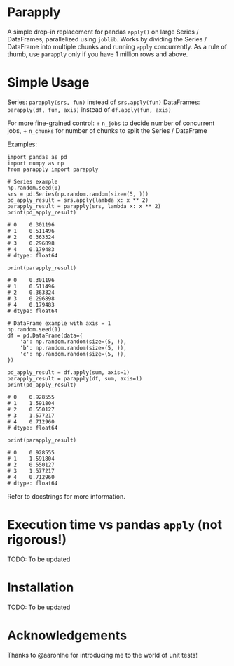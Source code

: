# Parapply

A simple drop-in replacement for pandas `apply()` on large Series / DataFrames, parallelized using `joblib`. Works by dividing the Series / DataFrame into multiple chunks and running `apply` concurrently. As a rule of thumb, use `parapply` only if you have 1 million rows and above.

# Simple Usage

Series: `parapply(srs, fun)` instead of `srs.apply(fun)`
DataFrames: `parapply(df, fun, axis)` instead of `df.apply(fun, axis)`

For more fine-grained control:
    + `n_jobs` to decide number of concurrent jobs, 
    + `n_chunks` for number of chunks to split the Series / DataFrame

Examples:

```
import pandas as pd
import numpy as np
from parapply import parapply

# Series example
np.random.seed(0)
srs = pd.Series(np.random.random(size=(5, )))
pd_apply_result = srs.apply(lambda x: x ** 2)
parapply_result = parapply(srs, lambda x: x ** 2)
print(pd_apply_result)

# 0    0.301196
# 1    0.511496
# 2    0.363324
# 3    0.296898
# 4    0.179483
# dtype: float64

print(parapply_result)

# 0    0.301196
# 1    0.511496
# 2    0.363324
# 3    0.296898
# 4    0.179483
# dtype: float64

# DataFrame example with axis = 1
np.random.seed(1)
df = pd.DataFrame(data={
    'a': np.random.random(size=(5, )),
    'b': np.random.random(size=(5, )),
    'c': np.random.random(size=(5, )),
})

pd_apply_result = df.apply(sum, axis=1)
parapply_result = parapply(df, sum, axis=1)
print(pd_apply_result)

# 0    0.928555
# 1    1.591804
# 2    0.550127
# 3    1.577217
# 4    0.712960
# dtype: float64

print(parapply_result)

# 0    0.928555
# 1    1.591804
# 2    0.550127
# 3    1.577217
# 4    0.712960
# dtype: float64
```
Refer to docstrings for more information.

# Execution time vs pandas `apply` (not rigorous!)

TODO: To be updated

# Installation

TODO: To be updated

# Acknowledgements

Thanks to @aaronlhe for introducing me to the world of unit tests!